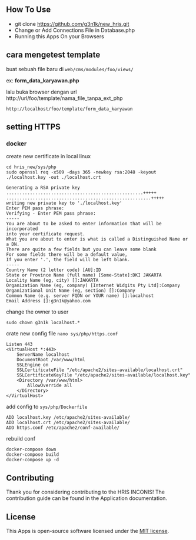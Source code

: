 ## How To Use

- git clone https://github.com/g3n1k/new_hris.git
- Change or Add Connections File in Database.php
- Running this Apps On your Browsers

## cara mengetest template
buat sebuah file baru di ````web/cms/modules/foo/views/````  

ex: **form_data_karyawan.php**

lalu buka browser dengan url 
http://url/foo/template/nama_file_tanpa_ext_php
````
http://localhost/foo/template/form_data_karyawan
````

## setting HTTPS

### docker
create new certificate in local linux
````
cd hris_new/sys/php
sudo openssl req -x509 -days 365 -newkey rsa:2048 -keyout ./localhost.key -out ./localhost.crt

Generating a RSA private key
....................................................+++++
.......................................................+++++
writing new private key to './localhost.key'
Enter PEM pass phrase:
Verifying - Enter PEM pass phrase:
-----
You are about to be asked to enter information that will be incorporated
into your certificate request.
What you are about to enter is what is called a Distinguished Name or a DN.
There are quite a few fields but you can leave some blank
For some fields there will be a default value,
If you enter '.', the field will be left blank.
-----
Country Name (2 letter code) [AU]:ID
State or Province Name (full name) [Some-State]:DKI JAKARTA
Locality Name (eg, city) []:JAKARTA
Organization Name (eg, company) [Internet Widgits Pty Ltd]:Company 
Organizational Unit Name (eg, section) []:Company
Common Name (e.g. server FQDN or YOUR name) []:localhost
Email Address []:g3n1k@yahoo.com

````
change the owner to user
````
sudo chown g3n1k localhost.*
````
crate new config file ```nano sys/php/https.conf```
````
Listen 443
<VirtualHost *:443>
    ServerName localhost
    DocumentRoot /var/www/html
    SSLEngine on
    SSLCertificateFile "/etc/apache2/sites-available/localhost.crt"
    SSLCertificateKeyFile "/etc/apache2/sites-available/localhost.key"
    <Directory /var/www/html>
        AllowOverride all
    </Directory>
</VirtualHost>
````
add config to `sys/php/Dockerfile`
````
ADD localhost.key /etc/apache2/sites-available/
ADD localhost.crt /etc/apache2/sites-available/
ADD https.conf /etc/apache2/conf-available/
````
rebuild conf
````
docker-compose down
docker-compose build
docker-compose up -d
````
## Contributing

Thank you for considering contributing to the HRIS INCONIS! The contribution guide can be found in the Application documentation.

## License

This Apps is open-source software licensed under the [MIT license](https://opensource.org/licenses/MIT).